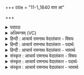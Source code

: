 +++
title = "11-1_1840 वात आ"

+++
<details><summary>पदपाठः</summary>

वा꣡तः꣢꣯। आ। वा꣣तु। भेष꣢जम्। श꣣म्भु꣢। श꣣म्। भु꣢। म꣣योभु꣢। म꣣यः। भु꣢। नः꣣। हृदे꣢। प्र। नः꣣। आ꣡यू꣢꣯ꣳषि। ता꣣रिषत्। १८४०।
</details>

<details><summary>अधिमन्त्रम् (VC)</summary>

- वायुः
- उलो वातायनः
- गायत्री
- षड्जः
</details>

<details><summary>हिन्दी : आचार्य रामनाथ वेदालंकार - विषयः</summary>

प्रथम ऋचा की पूर्वार्चिक में १८४ क्रमाङ्क पर पहले व्याख्या की जा चुकी है। यहाँ वात शब्द से जीवात्मा-सहित प्राण का ग्रहण है।
</details>

<details><summary>हिन्दी : आचार्य रामनाथ वेदालंकार - पदार्थः</summary>

पदार्थान्वय -  (वातः) जीवात्मा सहित प्राण (भेषजम्) औषध को (आ वातु) प्राप्त कराये,जो (नः) हमारे (हृदे) हृदय के लिए (शम्भु) रोगों को शान्त करनेवाली तथा (मयोभु) सुखकारी हो। (नः) हमारे (आयूंषि) आयु के वर्षों को (प्र तारिषत्) बढ़ाये ॥१॥
</details>

<details><summary>हिन्दी : आचार्य रामनाथ वेदालंकार - भावार्थः</summary>

भावार्थ -  देह में स्थित जीवात्मा जब पूरक,कुम्भक और रेचन की विधि से शुद्ध वायुमण्डल में प्राणायाम का अभ्यास करता है,तब रक्त की शुद्धि द्वारा रोगशान्ति और दीर्घ आयु प्राप्त होती है ॥१॥
</details>

<details><summary>संस्कृत : आचार्य रामनाथ वेदालंकार - विषयः</summary>

तत्र प्रथमा ऋक् पूर्वार्चिके १८४ क्रमाङ्के व्याख्यातपूर्वा। अत्र वातशब्देन जीवात्मसहचरितः प्राणो गृह्यते।
</details>

<details><summary>संस्कृत : आचार्य रामनाथ वेदालंकार - पदार्थः</summary>

पदार्थान्वय -  (वातः) जीवात्मसहचरितः प्राणः (भेषजम्) औषधम् (आ वातु) आ गमयतु,यत् (नः) अस्माकम् (हृदे) हृदयाय (शम्भु) रोगशान्तिकरम् (मयोभु) सुखकरं च भवेत्। (नः) अस्माकम् (आयूंषि) जीवनवर्षाणि (प्र तारिषत्) प्रवर्द्धयेत् ॥१॥
</details>

<details><summary>संस्कृत : आचार्य रामनाथ वेदालंकार - भावार्थः</summary>

भावार्थ -  देहस्थो जीवात्मा यदा पूरककुम्भकरेचकविधिना शुद्धे वायुमण्डले प्राणायाममभ्यस्यति तथा रक्तशुद्धिद्वारा रोगशान्तिर्दीर्घायुष्यं च प्राप्यते ॥१॥
</details>